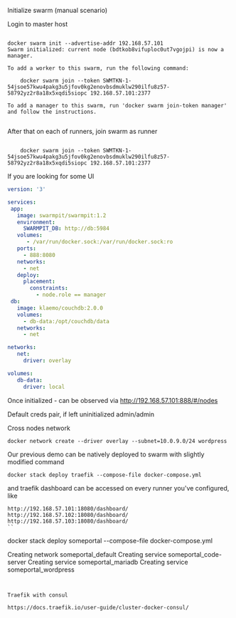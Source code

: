 

Initialize swarm (manual scenario)

Login to master host

```

docker swarm init --advertise-addr 192.168.57.101
Swarm initialized: current node (bdtkob8vifuploc0ut7vgojpi) is now a manager.

To add a worker to this swarm, run the following command:

    docker swarm join --token SWMTKN-1-54jsoe57kwu4pakg3u5jfov0kg2enovbsdmuklw290ilfu8z57-58792yz2r8a18x5xqdi5siopc 192.168.57.101:2377

To add a manager to this swarm, run 'docker swarm join-token manager' and follow the instructions.


```

After that on each of runners, join swarm as runner

```

    docker swarm join --token SWMTKN-1-54jsoe57kwu4pakg3u5jfov0kg2enovbsdmuklw290ilfu8z57-58792yz2r8a18x5xqdi5siopc 192.168.57.101:2377

```


If you are looking for some UI

```yaml
version: '3'

services:
 app:
   image: swarmpit/swarmpit:1.2
   environment:
     SWARMPIT_DB: http://db:5984
   volumes:
      - /var/run/docker.sock:/var/run/docker.sock:ro
   ports:
     - 888:8080
   networks:
     - net
   deploy:
     placement: 
       constraints:
         - node.role == manager
 db:
   image: klaemo/couchdb:2.0.0
   volumes:
     - db-data:/opt/couchdb/data
   networks:
     - net

networks:
   net:
     driver: overlay

volumes:
   db-data:
     driver: local
```

Once initialized - can be observed via http://192.168.57.101:888/#/nodes

Default creds pair, if left uninitialized admin/admin


Cross nodes network

```
docker network create --driver overlay --subnet=10.0.9.0/24 wordpress
```

Our previous demo can be natively deployed to swarm with slightly modified command

```
docker stack deploy traefik --compose-file docker-compose.yml
```

and traefik dashboard can be accessed on every runner you've configured, like

```
http://192.168.57.101:18080/dashboard/
http://192.168.57.102:18080/dashboard/
http://192.168.57.103:18080/dashboard/
``

```
docker stack deploy someportal --compose-file docker-compose.yml


Creating network someportal_default
Creating service someportal_code-server
Creating service someportal_mariadb
Creating service someportal_wordpress

```


Traefik with consul

https://docs.traefik.io/user-guide/cluster-docker-consul/

